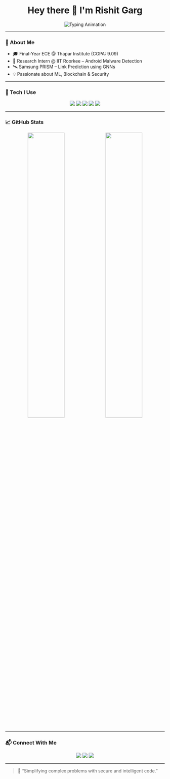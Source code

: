 <h1 align="center">Hey there 👋 I'm Rishit Garg</h1>

<p align="center">
  <img src="https://readme-typing-svg.demolab.com?font=Fira+Code&weight=500&size=24&duration=3500&pause=1000&center=true&vCenter=true&multiline=true&width=600&lines=Blockchain+%F0%9F%94%90+%7C+AI+%F0%9F%A4%96+%7C+Android+Security+%F0%9F%93%B1;Final+Year+ECE+Student+%40+Thapar+Institute;Research+Intern+at+IIT+Roorkee+%7C+Samsung+PRISM+Contributor" alt="Typing Animation" />
</p>

---

### 🧠 About Me

- 🎓 Final-Year ECE @ Thapar Institute (CGPA: 9.09)  
- 🔬 Research Intern @ IIT Roorkee – Android Malware Detection  
- 🛰 Samsung PRISM – Link Prediction using GNNs  
- 💡 Passionate about ML, Blockchain & Security

---

### 🚀 Tech I Use

<p align="center">
  <img src="https://img.shields.io/badge/Python-3776AB?style=for-the-badge&logo=python&logoColor=white" />
  <img src="https://img.shields.io/badge/Solidity-363636?style=for-the-badge&logo=solidity&logoColor=white" />
  <img src="https://img.shields.io/badge/Android-3DDC84?style=for-the-badge&logo=android&logoColor=white" />
  <img src="https://img.shields.io/badge/Web3.py-000000?style=for-the-badge" />
  <img src="https://img.shields.io/badge/ML-Scikit--Learn-F7931E?style=for-the-badge&logo=scikit-learn&logoColor=white" />
</p>

---

### 📈 GitHub Stats

<p align="center">
  <img src="https://github-readme-stats.vercel.app/api?username=LovingRishit&show_icons=true&theme=tokyonight&hide=issues" width="48%" />
  <img src="https://github-readme-streak-stats.herokuapp.com/?user=LovingRishit&theme=tokyonight" width="48%" />
</p>

---

### 📬 Connect With Me

<p align="center">
  <a href="mailto:rgarg4_be22@thapar.edu"><img src="https://img.shields.io/badge/Email-D14836?style=for-the-badge&logo=gmail&logoColor=white" /></a>
  <a href="https://linkedin.com/in/rishit-garg-59730622b"><img src="https://img.shields.io/badge/LinkedIn-0077B5?style=for-the-badge&logo=linkedin&logoColor=white" /></a>
  <a href="https://github.com/LovingRishit"><img src="https://img.shields.io/badge/GitHub-333333?style=for-the-badge&logo=github&logoColor=white" /></a>
</p>

---

> 🧩 “Simplifying complex problems with secure and intelligent code.”
